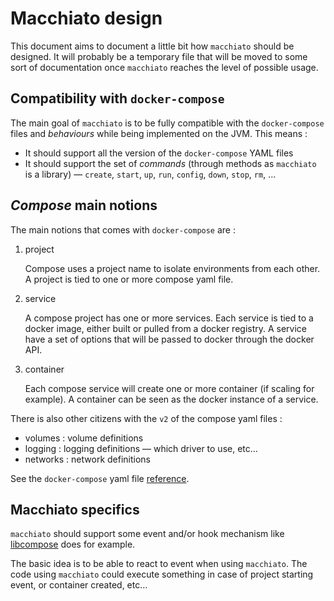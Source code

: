 # Macchiato design

This document aims to document a little bit how `macchiato` should be
designed. It will probably be a temporary file that will be moved to
some sort of documentation once `macchiato` reaches the level of
possible usage.

## Compatibility with `docker-compose`

The main goal of `macchiato` is to be fully compatible with the
`docker-compose` files and *behaviours* while being implemented
on the JVM. This means :

- It should support all the version of the `docker-compose` YAML files
- It should support the set of *commands* (through methods as `macchiato`
is a library) — `create`, `start`, `up`, `run`, `config`, `down`, `stop`,
 `rm`, …

## *Compose* main notions

The main notions that comes with `docker-compose` are :

1. project

    Compose uses a project name to isolate environments from each other.
    A project is tied to one or more compose yaml file.

2. service

    A compose project has one or more services. Each service is tied to
    a docker image, either built or pulled from a docker registry.
    A service have a set of options that will be passed to docker through
    the docker API.

3. container

    Each compose service will create one or more container (if scaling for
    example). A container can be seen as the docker instance of a service.

There is also other citizens with the `v2` of the compose yaml files :
- volumes : volume definitions
- logging : logging definitions — which driver to use, etc…
- networks : network definitions

See the `docker-compose` yaml file [reference](https://docs.docker.com/compose/compose-file/).

## Macchiato specifics

`macchiato` should support some event and/or hook mechanism like
[libcompose](https://github.com/docker/libcompose) does for example.

The basic idea is to be able to react to event when using `macchiato`.
The code using `macchiato` could execute something in case of project
starting event, or container created, etc…